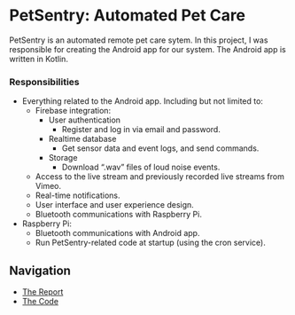 # PetSentry: Automated Pet Care
PetSentry is an automated remote pet care sytem. In this project, 
I was responsible for creating the Android app for our system.
The Android app is written in Kotlin.

### Responsibilities
* Everything related to the Android app. Including but not limited to:  
  * Firebase integration:  
    * User authentication  
      * Register and log in via email and password.  
    * Realtime database  
      * Get sensor data and event logs, and send commands.  
    * Storage  
      * Download “.wav” files of loud noise events.  
  * Access to the live stream and previously recorded live streams from Vimeo.  
  * Real-time notifications.  
  * User interface and user experience design.  
  * Bluetooth communications with Raspberry Pi.  
* Raspberry Pi:  
  * Bluetooth communications with Android app.  
  * Run PetSentry-related code at startup (using the cron service).

## Navigation
- [The Report](PetSentry-report.pdf)
- [The Code](PetSentry-code.kt)
